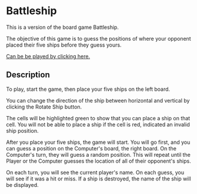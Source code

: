 # Battleship

This is a version of the board game Battleship.

The objective of this game is to guess the positions of where your opponent placed their five ships before they guess yours.

[Can be be played by clicking here.](https://suzuhe481.github.io/battleship/)

## Description

To play, start the game, then place your five ships on the left board.

You can change the direction of the ship between horizontal and vertical by clicking the Rotate Ship button.

The cells will be highlighted green to show that you can place a ship on that cell.
You will not be able to place a ship if the cell is red, indicated an invalid ship position.

After you place your five ships, the game will start.
You will go first, and you can guess a position on the Computer's board, the right board.
On the Computer's turn, they will guess a random position.
This will repeat until the Player or the Computer guesses the location of all of their opponent's ships.

On each turn, you will see the current player's name.
On each guess, you will see if it was a hit or miss.
If a ship is destroyed, the name of the ship will be displayed.
